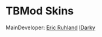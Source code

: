 # TBMod Skins

MainDeveloper:  [Eric Ruhland](https://github.com/Er1807)
                [IDarky](https://github.com/IDarky)
